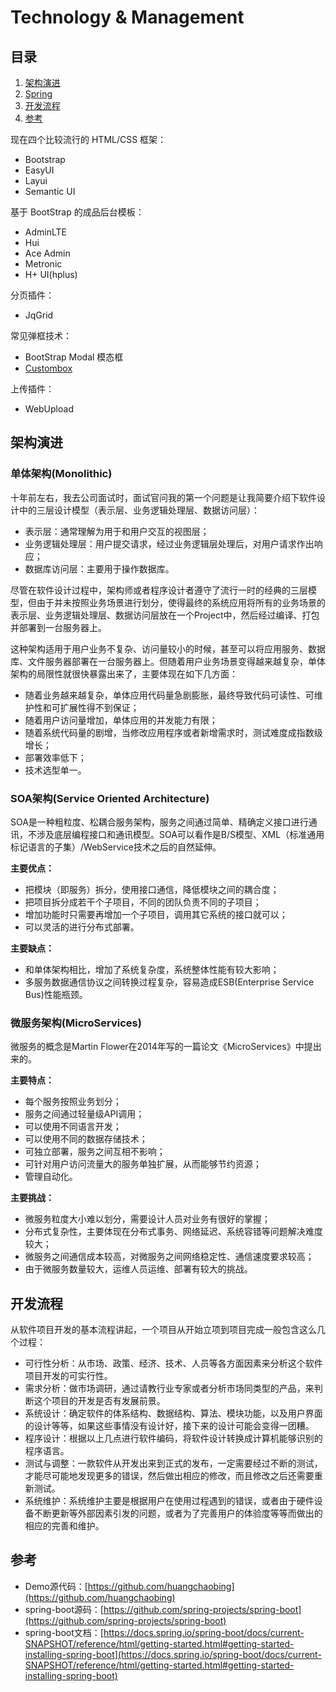 # Technology & Management

## 目录

1. [架构演进](#架构演进)
2. [Spring](#Spring)
3. [开发流程](#开发流程)
4. [参考](#参考)

现在四个比较流行的 HTML/CSS 框架：

- Bootstrap
- EasyUI
- Layui
- Semantic UI

基于 BootStrap 的成品后台模板：

- AdminLTE
- Hui
- Ace Admin
- Metronic
- H+ UI(hplus)

分页插件：

- JqGrid

常见弹框技术：

- BootStrap Modal 模态框
- [Custombox](http://dixso.github.io/custombox/)

上传插件：

- WebUpload

## 架构演进

### 单体架构(Monolithic)

十年前左右，我去公司面试时，面试官问我的第一个问题是让我简要介绍下软件设计中的三层设计模型（表示层、业务逻辑处理层、数据访问层）：

- 表示层：通常理解为用于和用户交互的视图层；
- 业务逻辑处理层：用户提交请求，经过业务逻辑层处理后，对用户请求作出响应；
- 数据库访问层：主要用于操作数据库。

尽管在软件设计过程中，架构师或者程序设计者遵守了流行一时的经典的三层模型，但由于并未按照业务场景进行划分，使得最终的系统应用将所有的业务场景的表示层、业务逻辑处理层、数据访问层放在一个Project中，然后经过编译、打包并部署到一台服务器上。

这种架构适用于用户业务不复杂、访问量较小的时候，甚至可以将应用服务、数据库、文件服务器部署在一台服务器上。但随着用户业务场景变得越来越复杂，单体架构的局限性就很快暴露出来了，主要体现在如下几方面：

- 随着业务越来越复杂，单体应用代码量急剧膨胀，最终导致代码可读性、可维护性和可扩展性得不到保证；
- 随着用户访问量增加，单体应用的并发能力有限；
- 随着系统代码量的剧增，当修改应用程序或者新增需求时，测试难度成指数级增长；
- 部署效率低下；
- 技术选型单一。

### SOA架构(Service Oriented Architecture)

SOA是一种粗粒度、松耦合服务架构，服务之间通过简单、精确定义接口进行通讯，不涉及底层编程接口和通讯模型。SOA可以看作是B/S模型、XML（标准通用标记语言的子集）/WebService技术之后的自然延伸。

**主要优点：**

- 把模块（即服务）拆分，使用接口通信，降低模块之间的耦合度；
- 把项目拆分成若干个子项目，不同的团队负责不同的子项目；
- 增加功能时只需要再增加一个子项目，调用其它系统的接口就可以；
- 可以灵活的进行分布式部署。

**主要缺点：**

- 和单体架构相比，增加了系统复杂度，系统整体性能有较大影响；
- 多服务数据通信协议之间转换过程复杂，容易造成ESB(Enterprise Service Bus)性能瓶颈。

### 微服务架构(MicroServices)

微服务的概念是Martin Flower在2014年写的一篇论文《MicroServices》中提出来的。

**主要特点：**

- 每个服务按照业务划分；
- 服务之间通过轻量级API调用；
- 可以使用不同语言开发；
- 可以使用不同的数据存储技术；
- 可独立部署，服务之间互相不影响；
- 可针对用户访问流量大的服务单独扩展，从而能够节约资源；
- 管理自动化。

**主要挑战：**

- 微服务粒度大小难以划分，需要设计人员对业务有很好的掌握；
- 分布式复杂性，主要体现在分布式事务、网络延迟、系统容错等问题解决难度较大；
- 微服务之间通信成本较高，对微服务之间网络稳定性、通信速度要求较高；
- 由于微服务数量较大，运维人员运维、部署有较大的挑战。

## 开发流程

从软件项目开发的基本流程讲起，一个项目从开始立项到项目完成一般包含这么几个过程：

- 可行性分析：从市场、政策、经济、技术、人员等各方面因素来分析这个软件项目开发的可实行性。
- 需求分析：做市场调研，通过请教行业专家或者分析市场同类型的产品，来判断这个项目的开发是否有发展前景。
- 系统设计：确定软件的体系结构、数据结构、算法、模块功能，以及用户界面的设计等等，如果这些事情没有设计好，接下来的设计可能会变得一团糟。
- 程序设计：根据以上几点进行软件编码，将软件设计转换成计算机能够识别的程序语言。
- 测试与调整：一款软件从开发出来到正式的发布，一定需要经过不断的测试，才能尽可能地发现更多的错误，然后做出相应的修改，而且修改之后还需要重新测试。
- 系统维护：系统维护主要是根据用户在使用过程遇到的错误，或者由于硬件设备不断更新等外部因素引发的问题，或者为了完善用户的体验度等等而做出的相应的完善和维护。

## 参考

- Demo源代码：[https://github.com/huangchaobing](https://github.com/huangchaobing)
- spring-boot源码：[https://github.com/spring-projects/spring-boot](https://github.com/spring-projects/spring-boot)
- spring-boot文档：[https://docs.spring.io/spring-boot/docs/current-SNAPSHOT/reference/html/getting-started.html#getting-started-installing-spring-boot](https://docs.spring.io/spring-boot/docs/current-SNAPSHOT/reference/html/getting-started.html#getting-started-installing-spring-boot)
